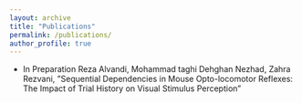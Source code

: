 ```yaml
---
layout: archive
title: "Publications"
permalink: /publications/
author_profile: true
---
```


<!-- {% if author.googlescholar %}
  You can also find my articles on <u><a href="{{author.googlescholar}}">my Google Scholar profile</a>.</u>
{% endif %}

{% include base_path %}

{% for post in site.publications reversed %}
  {% include archive-single.html %}
{% endfor %} -->


<ul>
  <li>
  In Preparation
  Reza Alvandi, Mohammad taghi Dehghan Nezhad, Zahra Rezvani, ”Sequential Dependencies in
  Mouse Opto-locomotor Reflexes: The Impact of Trial History on Visual Stimulus Perception”
  </li>
</ul>
